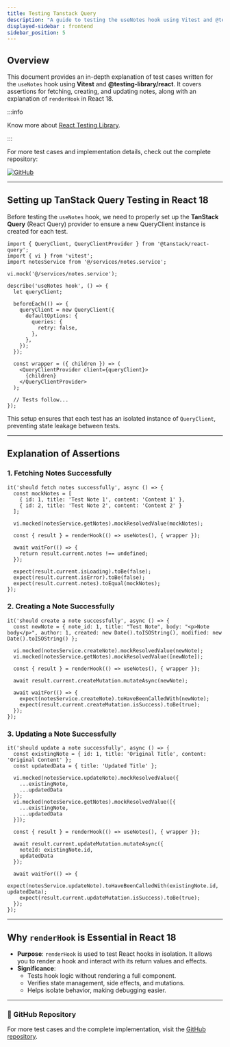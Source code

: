 ```yaml
---
title: Testing Tanstack Query
description: "A guide to testing the useNotes hook using Vitest and @testing-library/react."
displayed-sidebar : frontend
sidebar_position: 5
---
```


## Overview

This document provides an in-depth explanation of test cases written for the `useNotes` hook using **Vitest** and **@testing-library/react**. It covers assertions for fetching, creating, and updating notes, along with an explanation of `renderHook` in React 18.

:::info

Know more about [React Testing Library](/docs/frontend/React-Testing-Library/general-overview.md).

:::

For more test cases and implementation details, check out the complete repository:

[![GitHub](https://img.shields.io/badge/View%20on-GitHub-blue?logo=github)](https://github.com/tanishq-cloud/Notty)

---

## Setting up TanStack Query Testing in React 18

Before testing the `useNotes` hook, we need to properly set up the **TanStack Query** (React Query) provider to ensure a new QueryClient instance is created for each test.

```tsx title="Setting up wrapper"
import { QueryClient, QueryClientProvider } from '@tanstack/react-query';
import { vi } from 'vitest';
import notesService from '@/services/notes.service';

vi.mock('@/services/notes.service');

describe('useNotes hook', () => {
  let queryClient;

  beforeEach(() => {
    queryClient = new QueryClient({
      defaultOptions: {
        queries: {
          retry: false,
        },
      },
    });
  });

  const wrapper = ({ children }) => (
    <QueryClientProvider client={queryClient}>
      {children}
    </QueryClientProvider>
  );

  // Tests follow...
});
```

This setup ensures that each test has an isolated instance of `QueryClient`, preventing state leakage between tests.

---

## Explanation of Assertions

### 1. **Fetching Notes Successfully**

```tsx
it('should fetch notes successfully', async () => {
  const mockNotes = [
    { id: 1, title: 'Test Note 1', content: 'Content 1' },
    { id: 2, title: 'Test Note 2', content: 'Content 2' }
  ];

  vi.mocked(notesService.getNotes).mockResolvedValue(mockNotes);

  const { result } = renderHook(() => useNotes(), { wrapper });

  await waitFor(() => {
    return result.current.notes !== undefined;
  });

  expect(result.current.isLoading).toBe(false);
  expect(result.current.isError).toBe(false);
  expect(result.current.notes).toEqual(mockNotes);
});
```

### 2. **Creating a Note Successfully**

```tsx
it('should create a note successfully', async () => {
  const newNote = { note_id: 1, title: "Test Note", body: "<p>Note body</p>", author: 1, created: new Date().toISOString(), modified: new Date().toISOString() };

  vi.mocked(notesService.createNote).mockResolvedValue(newNote);
  vi.mocked(notesService.getNotes).mockResolvedValue([newNote]);

  const { result } = renderHook(() => useNotes(), { wrapper });

  await result.current.createMutation.mutateAsync(newNote);

  await waitFor(() => {
    expect(notesService.createNote).toHaveBeenCalledWith(newNote);
    expect(result.current.createMutation.isSuccess).toBe(true);
  });
});
```

### 3. **Updating a Note Successfully**

```tsx
it('should update a note successfully', async () => {
  const existingNote = { id: 1, title: 'Original Title', content: 'Original Content' };
  const updatedData = { title: 'Updated Title' };

  vi.mocked(notesService.updateNote).mockResolvedValue({
    ...existingNote,
    ...updatedData
  });
  vi.mocked(notesService.getNotes).mockResolvedValue([{
    ...existingNote,
    ...updatedData
  }]);

  const { result } = renderHook(() => useNotes(), { wrapper });

  await result.current.updateMutation.mutateAsync({
    noteId: existingNote.id,
    updatedData
  });

  await waitFor(() => {
    expect(notesService.updateNote).toHaveBeenCalledWith(existingNote.id, updatedData);
    expect(result.current.updateMutation.isSuccess).toBe(true);
  });
});
```

---

## Why `renderHook` is Essential in React 18

- **Purpose**: `renderHook` is used to test React hooks in isolation. It allows you to render a hook and interact with its return values and effects.
- **Significance**:
  - Tests hook logic without rendering a full component.
  - Verifies state management, side effects, and mutations.
  - Helps isolate behavior, making debugging easier.



---

### 📌 GitHub Repository

For more test cases and the complete implementation, visit the [GitHub repository](https://github.com/tanishq-cloud/Notty). 

